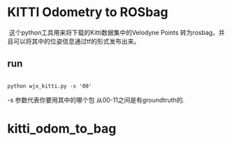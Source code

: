 # KITTI Odometry to ROSbag

​     这个python工具用来将下载的Kitti数据集中的Velodyne Points 转为rosbag，并且可以将其中的位姿信息通过tf的形式发布出来。

## run

 

~~~

python wjx_kitti.py -s '00'
~~~

-s 参数代表你要用其中的哪个包  从00-11之间是有groundtruth的.

# kitti_odom_to_bag
